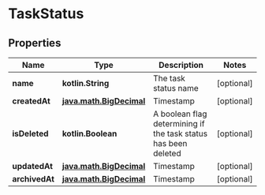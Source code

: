 
# TaskStatus

## Properties
Name | Type | Description | Notes
------------ | ------------- | ------------- | -------------
**name** | **kotlin.String** | The task status name |  [optional]
**createdAt** | [**java.math.BigDecimal**](java.math.BigDecimal.md) | Timestamp |  [optional]
**isDeleted** | **kotlin.Boolean** | A boolean flag determining if the task status has been deleted |  [optional]
**updatedAt** | [**java.math.BigDecimal**](java.math.BigDecimal.md) | Timestamp |  [optional]
**archivedAt** | [**java.math.BigDecimal**](java.math.BigDecimal.md) | Timestamp |  [optional]



